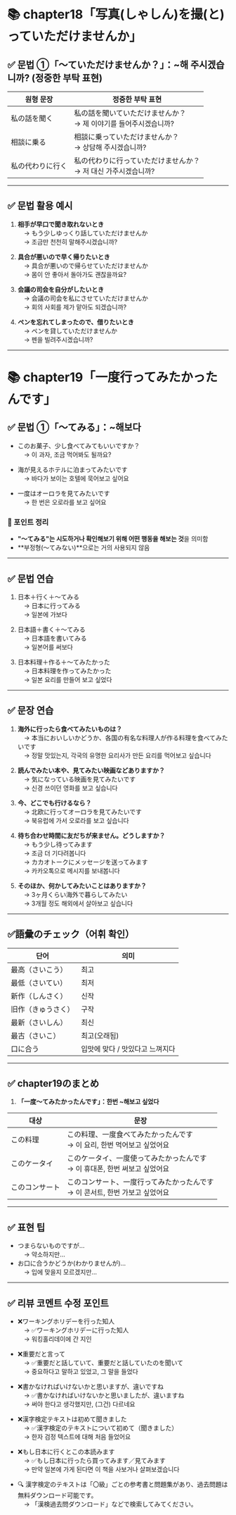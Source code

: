 # 📚 chapter18「写真(しゃしん)を撮(と)っていただけませんか」

## ✅ 문법 ①「～ていただけませんか？」：~해 주시겠습니까? (정중한 부탁 표현)

| 원형 문장 | 정중한 부탁 표현 |
|-----------|------------------|
| 私の話を聞く | 私の話を聞いていただけませんか？<br>→ 제 이야기를 들어주시겠습니까? |
| 相談に乗る | 相談に乗っていただけませんか？<br>→ 상담해 주시겠습니까? |
| 私の代わりに行く | 私の代わりに行っていただけませんか？<br>→ 저 대신 가주시겠습니까? |

---

## ✅ 문법 활용 예시

1. **相手が早口で聞き取れないとき**  
　→ もう少しゆっくり話していただけませんか  
　→ 조금만 천천히 말해주시겠습니까?

2. **具合が悪いので早く帰りたいとき**  
　→ 具合が悪いので帰らせていただけませんか  
　→ 몸이 안 좋아서 돌아가도 괜찮을까요?

3. **会議の司会を自分がしたいとき**  
　→ 会議の司会を私にさせていただけませんか  
　→ 회의 사회를 제가 맡아도 되겠습니까?

4. **ペンを忘れてしまったので、借りたいとき**  
　→ ペンを貸していただけませんか  
　→ 펜을 빌려주시겠습니까?

---

# 📚 chapter19「一度行ってみたかったんです」

## ✅ 문법 ①「～てみる」：~해보다

- このお菓子、少し食べてみてもいいですか？  
　→ 이 과자, 조금 먹어봐도 될까요?

- 海が見えるホテルに泊まってみたいです  
　→ 바다가 보이는 호텔에 묵어보고 싶어요

- 一度はオーロラを見てみたいです  
　→ 한 번은 오로라를 보고 싶어요

### 📌 포인트 정리
- **"～てみる"는 시도하거나 확인해보기 위해 어떤 행동을 해보는 것**을 의미함
- **부정형(～てみない)**으로는 거의 사용되지 않음

---

## ✅ 문법 연습

1. 日本＋行く＋～てみる  
　→ 日本に行ってみる  
　→ 일본에 가보다

2. 日本語＋書く＋～てみる  
　→ 日本語を書いてみる  
　→ 일본어를 써보다

3. 日本料理＋作る＋～てみたかった  
　→ 日本料理を作ってみたかった  
　→ 일본 요리를 만들어 보고 싶었다

---

## ✅ 문장 연습

1. **海外に行ったら食べてみたいものは？**  
　→ 本当においしいかどうか、各国の有名な料理人が作る料理を食べてみたいです  
　→ 정말 맛있는지, 각국의 유명한 요리사가 만든 요리를 먹어보고 싶습니다

2. **読んでみたい本や、見てみたい映画などありますか？**  
　→ 気になっている映画を見てみたいです  
　→ 신경 쓰이던 영화를 보고 싶습니다

3. **今、どこでも行けるなら？**  
　→ 北欧に行ってオーロラを見てみたいです  
　→ 북유럽에 가서 오로라를 보고 싶습니다

4. **待ち合わせ時間に友だちが来ません。どうしますか？**  
　→ もう少し待ってみます  
　→ 조금 더 기다려봅니다  
　→ カカオトークにメッセージを送ってみます  
　→ 카카오톡으로 메시지를 보내봅니다

5. **そのほか、何かしてみたいことはありますか？**  
　→ 3ヶ月くらい海外で暮らしてみたい  
　→ 3개월 정도 해외에서 살아보고 싶습니다

---

## ✅語彙のチェック（어휘 확인）

| 단어 | 의미 |
|------|------|
| 最高（さいこう）| 최고 |
| 最低（さいてい）| 최저 |
| 新作（しんさく）| 신작 |
| 旧作（きゅうさく）| 구작 |
| 最新（さいしん）| 최신 |
| 最古（さいこ）| 최고(오래됨) |
| 口に合う | 입맛에 맞다 / 맛있다고 느껴지다 |

---

## ✅ chapter19のまとめ

1. **「一度～てみたかったんです」：한번 ~해보고 싶었다**

| 대상 | 문장 |
|------|------|
| この料理 | この料理、一度食べてみたかったんです<br>→ 이 요리, 한번 먹어보고 싶었어요 |
| このケータイ | このケータイ、一度使ってみたかったんです<br>→ 이 휴대폰, 한번 써보고 싶었어요 |
| このコンサート | このコンサート、一度行ってみたかったんです<br>→ 이 콘서트, 한번 가보고 싶었어요 |

---

## ✅ 표현 팁

- つまらないものですが…  
　→ 약소하지만…  
- お口に合うかどうか(わかりませんが)…  
　→ 입에 맞을지 모르겠지만…

---

## ✅ 리뷰 코멘트 수정 포인트

- ❌ワーキングホリデーを行った知人  
　→ ✅ワーキングホリデーに行った知人  
　→ 워킹홀리데이에 간 지인

- ❌重要だと言って  
　→ ✅重要だと話していて、重要だと話していたのを聞いて  
　→ 중요하다고 말하고 있었고, 그 말을 들었다

- ❌書かなければいけないかと思いますが、違いですね  
　→ ✅書かなければいけないかと思いましたが、違いますね  
　→ 써야 한다고 생각했지만, (그건) 다르네요

- ❌漢字検定テキストは初めて聞きました  
　→ ✅漢字検定のテキストについて初めて（聞きました）  
　→ 한자 검정 텍스트에 대해 처음 들었어요

- ❌もし日本に行くとこの本読みます  
　→ ✅もし日本に行ったら買ってみます／見てみます  
　→ 만약 일본에 가게 된다면 이 책을 사보거나 살펴보겠습니다

- 🔍 漢字検定のテキストは「〇級」ごとの参考書と問題集があり、過去問題は無料ダウンロード可能です。  
　→ 「漢検過去問ダウンロード」などで検索してみてください。

